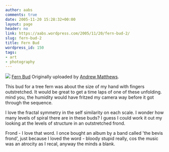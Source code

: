 ```yaml
---
author: aabs
comments: true
date: 2005-11-20 15:28:32+00:00
layout: page
header: no
link: https://aabs.wordpress.com/2005/11/20/fern-bud-2/
slug: fern-bud-2
title: Fern Bud
wordpress_id: 150
tags:
- art
- photography
---
```


[![](http://static.flickr.com/35/64935281_54c3767e83_m.jpg)](http://www.flickr.com/photos/aabs/64935281/)
[Fern Bud](http://www.flickr.com/photos/aabs/64935281/)
Originally uploaded by [Andrew Matthews](http://www.flickr.com/people/aabs/).

This bud for a tree fern was about the size of my hand with fingers outstretched. It would be great to get a time laps of one of these unfolding. mind you, the humidity would have fritzed my camera way before it got through the sequence.

I love the fractal symmetry in the self similarity on each scale. I wonder how many levels of spiral there are in these buds? I guess I could work it out my looking at the levels of structure in an outstretched frond.

Frond - I love that word. I once bought an album by a band called 'the bevis frond', just because I loved the word - bloody stupid really, cos the music was an atrocity as I recal, anyway the minds a blank.
